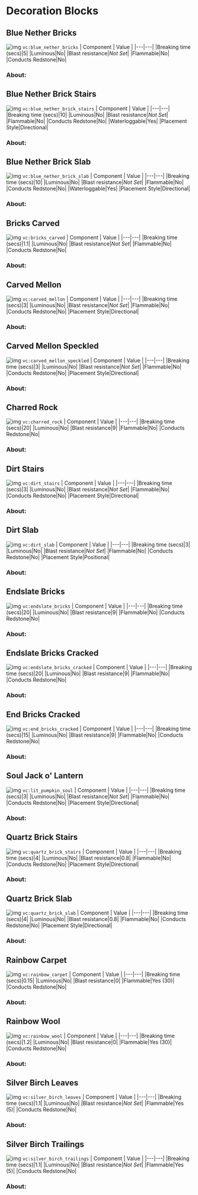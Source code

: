 # Decoration Blocks

## Blue Nether Bricks

![img](../ass-sets/blocks/blue_nether_bricks.png)
`vc:blue_nether_bricks`
| Component | Value |
|---|---|
|Breaking time (secs)|5|
|Luminous|No|
|Blast resistance|_Not Set_|
|Flammable|No|
|Conducts Redstone|No|

### About:

## Blue Nether Brick Stairs

![img](../ass-sets/blocks/blue_nether_brick_stairs.png)
`vc:blue_nether_brick_stairs`
| Component | Value |
|---|---|
|Breaking time (secs)|10|
|Luminous|No|
|Blast resistance|_Not Set_|
|Flammable|No|
|Conducts Redstone|No|
|Waterloggable|Yes|
|Placement Style|Directional|

### About:

## Blue Nether Brick Slab

![img](../ass-sets/blocks/blue_nether_brick_slab.png)
`vc:blue_nether_brick_slab`
| Component | Value |
|---|---|
|Breaking time (secs)|10|
|Luminous|No|
|Blast resistance|_Not Set_|
|Flammable|No|
|Conducts Redstone|No|
|Waterloggable|Yes|
|Placement Style|Directional|

### About:

## Bricks Carved

![img](../ass-sets/blocks/bricks_carved.png)
`vc:bricks_carved`
| Component | Value |
|---|---|
|Breaking time (secs)|1.1|
|Luminous|No|
|Blast resistance|_Not Set_|
|Flammable|No|
|Conducts Redstone|No|

### About:

## Carved Mellon

![img](../ass-sets/blocks/carved_mellon.png)
`vc:carved_mellon`
| Component | Value |
|---|---|
|Breaking time (secs)|3|
|Luminous|No|
|Blast resistance|_Not Set_|
|Flammable|No|
|Conducts Redstone|No|
|Placement Style|Directional|

### About:

## Carved Mellon Speckled

![img](../ass-sets/blocks/carved_mellon_speckled.png)
`vc:carved_mellon_speckled`
| Component | Value |
|---|---|
|Breaking time (secs)|3|
|Luminous|No|
|Blast resistance|_Not Set_|
|Flammable|No|
|Conducts Redstone|No|
|Placement Style|Directional|

### About:

## Charred Rock

![img](../ass-sets/blocks/charred_rock.png)
`vc:charred_rock`
| Component | Value |
|---|---|
|Breaking time (secs)|20|
|Luminous|No|
|Blast resistance|9|
|Flammable|No|
|Conducts Redstone|No|

### About:

## Dirt Stairs

![img](../ass-sets/blocks/dirt_stairs.png)
`vc:dirt_stairs`
| Component | Value |
|---|---|
|Breaking time (secs)|3|
|Luminous|No|
|Blast resistance|_Not Set_|
|Flammable|No|
|Conducts Redstone|No|
|Placement Style|Directional|

### About:

## Dirt Slab

![img](../ass-sets/blocks/dirt_slab.png)
`vc:dirt_slab`
| Component | Value |
|---|---|
|Breaking time (secs)|3|
|Luminous|No|
|Blast resistance|_Not Set_|
|Flammable|No|
|Conducts Redstone|No|
|Placement Style|Positional|

### About:

## Endslate Bricks

![img](../ass-sets/blocks/endslate_bricks.png)
`vc:endslate_bricks`
| Component | Value |
|---|---|
|Breaking time (secs)|20|
|Luminous|No|
|Blast resistance|9|
|Flammable|No|
|Conducts Redstone|No|

### About:

## Endslate Bricks Cracked

![img](../ass-sets/blocks/endslate_bricks_cracked.png)
`vc:endslate_bricks_cracked`
| Component | Value |
|---|---|
|Breaking time (secs)|20|
|Luminous|No|
|Blast resistance|9|
|Flammable|No|
|Conducts Redstone|No|

### About:

## End Bricks Cracked

![img](../ass-sets/blocks/end_bricks_cracked.png)
`vc:end_bricks_cracked`
| Component | Value |
|---|---|
|Breaking time (secs)|15|
|Luminous|No|
|Blast resistance|9|
|Flammable|No|
|Conducts Redstone|No|

### About:

## Soul Jack o' Lantern

![img](../ass-sets/blocks/lit_pumpkin_soul.png)
`vc:lit_pumpkin_soul`
| Component | Value |
|---|---|
|Breaking time (secs)|3|
|Luminous|No|
|Blast resistance|_Not Set_|
|Flammable|No|
|Conducts Redstone|No|
|Placement Style|Directional|

### About:

## Quartz Brick Stairs

![img](../ass-sets/blocks/quartz_brick_stairs.png)
`vc:quartz_brick_stairs`
| Component | Value |
|---|---|
|Breaking time (secs)|4|
|Luminous|No|
|Blast resistance|0.8|
|Flammable|No|
|Conducts Redstone|No|
|Placement Style|Directional|

### About:

## Quartz Brick Slab

![img](../ass-sets/blocks/quartz_brick_slab.png)
`vc:quartz_brick_slab`
| Component | Value |
|---|---|
|Breaking time (secs)|4|
|Luminous|No|
|Blast resistance|0.8|
|Flammable|No|
|Conducts Redstone|No|
|Placement Style|Directional|

### About:

## Rainbow Carpet

![img](../ass-sets/blocks/rainbow_carpet.png)
`vc:rainbow_carpet`
| Component | Value |
|---|---|
|Breaking time (secs)|0.15|
|Luminous|No|
|Blast resistance|0|
|Flammable|Yes (30)|
|Conducts Redstone|No|

### About:

## Rainbow Wool

![img](../ass-sets/blocks/rainbow_wool.png)
`vc:rainbow_wool`
| Component | Value |
|---|---|
|Breaking time (secs)|1.2|
|Luminous|No|
|Blast resistance|0|
|Flammable|Yes (30)|
|Conducts Redstone|No|

### About:

## Silver Birch Leaves

![img](../ass-sets/blocks/silver_birch_leaves.png)
`vc:silver_birch_leaves`
| Component | Value |
|---|---|
|Breaking time (secs)|1.1|
|Luminous|No|
|Blast resistance|_Not Set_|
|Flammable|Yes (5)|
|Conducts Redstone|No|

### About:

## Silver Birch Trailings

![img](../ass-sets/blocks/silver_birch_trailings.png)
`vc:silver_birch_trailings`
| Component | Value |
|---|---|
|Breaking time (secs)|1.1|
|Luminous|No|
|Blast resistance|_Not Set_|
|Flammable|Yes (5)|
|Conducts Redstone|No|

### About:
